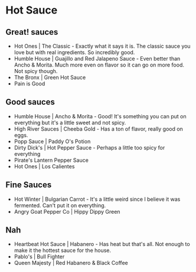 # Hot Sauce

## Great! sauces

* Hot Ones | The Classic - Exactly what it says it is. The classic sauce you love but with real ingredients. So incredibly good.
* Humble House | Guajillo and Red Jalapeno Sauce - Even better than Ancho & Morita. Much more even on flavor so it can go on more food. Not spicy though.
* The Bronx | Green Hot Sauce
* Pain is Good

## Good sauces

* Humble House | Ancho & Morita - Good! It's something you can put on everything but it's a little sweet and not spicy.
* High River Sauces | Cheeba Gold - Has a ton of flavor, really good on eggs.
* Popp Sauce | Paddy O's Potion
* Dirty Dick's | Hot Pepper Sauce - Perhaps a little too spicy for everything
* Pirate's Lantern Pepper Sauce
* Hot Ones | Los Calientes

## Fine Sauces

* Hot Winter | Bulgarian Carrot - It's a little weird since I believe it was fermented. Can't put it on everything.
* Angry Goat Pepper Co | Hippy Dippy Green

## Nah

* Heartbeat Hot Sauce | Habanero - Has heat but that's all. Not enough to make it the hottest sauce for the house.
* Pablo's | Bull Fighter
* Queen Majesty | Red Habanero & Black Coffee





